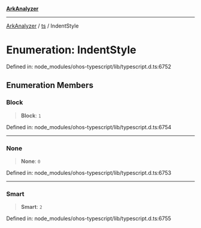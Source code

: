 [**ArkAnalyzer**](../../../../README.md)

***

[ArkAnalyzer](../../../../globals.md) / [ts](../README.md) / IndentStyle

# Enumeration: IndentStyle

Defined in: node\_modules/ohos-typescript/lib/typescript.d.ts:6752

## Enumeration Members

### Block

> **Block**: `1`

Defined in: node\_modules/ohos-typescript/lib/typescript.d.ts:6754

***

### None

> **None**: `0`

Defined in: node\_modules/ohos-typescript/lib/typescript.d.ts:6753

***

### Smart

> **Smart**: `2`

Defined in: node\_modules/ohos-typescript/lib/typescript.d.ts:6755
